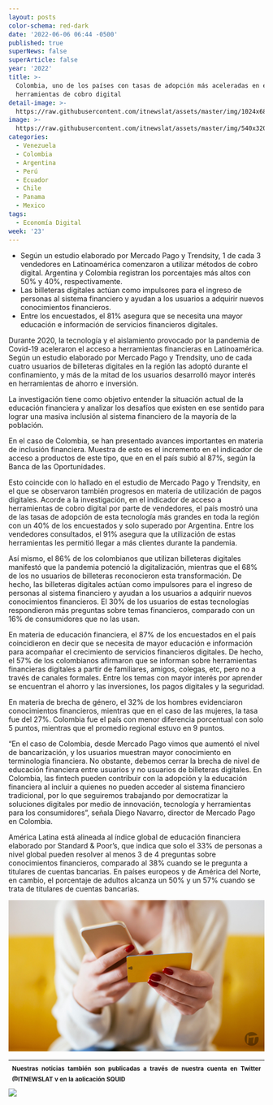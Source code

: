 ```yaml
---
layout: posts
color-schema: red-dark
date: '2022-06-06 06:44 -0500'
published: true
superNews: false
superArticle: false
year: '2022'
title: >-
  Colombia, uno de los países con tasas de adopción más aceleradas en el uso de
  herramientas de cobro digital
detail-image: >-
  https://raw.githubusercontent.com/itnewslat/assets/master/img/1024x680/pago-con-cel-g.jpg
image: >-
  https://raw.githubusercontent.com/itnewslat/assets/master/img/540x320/pago-con-cel-p.jpg
categories:
  - Venezuela
  - Colombia
  - Argentina
  - Perú
  - Ecuador
  - Chile
  - Panama
  - Mexico
tags:
  - Economía Digital
week: '23'
---
```

- Según un estudio elaborado por Mercado Pago y Trendsity, 1 de cada 3 vendedores en Latinoamérica comenzaron a utilizar métodos de cobro digital. Argentina y Colombia registran los porcentajes más altos con 50% y 40%, respectivamente.
- Las billeteras digitales actúan como impulsores para el ingreso de personas al sistema financiero y ayudan a los usuarios a adquirir nuevos conocimientos financieros. 
- Entre los encuestados, el 81% asegura que se necesita una mayor educación e información de servicios financieros digitales.

Durante 2020, la tecnología y el aislamiento provocado por la pandemia de Covid-19 aceleraron el acceso a herramientas financieras en Latinoamérica. Según un estudio elaborado por Mercado Pago y Trendsity, uno de cada cuatro usuarios de billeteras digitales en la región las adoptó durante el confinamiento, y más de la mitad de los usuarios desarrolló mayor interés en herramientas de ahorro e inversión. 

La investigación tiene como objetivo entender la situación actual de la educación financiera y analizar los desafíos que existen en ese sentido para lograr una masiva inclusión al sistema financiero de la mayoría de la población.

En el caso de Colombia, se han presentado avances importantes en materia de inclusión financiera. Muestra de esto es el incremento en el indicador de acceso a productos de este tipo, que en en el país subió al 87%, según la Banca de las Oportunidades.

Esto coincide con lo hallado en el estudio de Mercado Pago y Trendsity, en el que se observaron también progresos en materia de utilización de pagos digitales. Acorde a la investigación, en el indicador de acceso a herramientas de cobro digital por parte de vendedores, el país mostró una de las tasas de adopción de esta tecnología más grandes en toda la región con un 40% de los encuestados y solo superado por Argentina. Entre los vendedores consultados, el 91% asegura que la utilización de estas herramientas les permitió llegar a más clientes durante la pandemia.

Así mismo, el 86% de los colombianos que utilizan billeteras digitales manifestó que la pandemia potenció la digitalización, mientras que el 68% de los no usuarios de billeteras reconocieron esta transformación. De hecho, las billeteras digitales actúan como impulsores para el ingreso de personas al sistema financiero y ayudan a los usuarios a adquirir nuevos conocimientos financieros. El 30% de los usuarios de estas tecnologías respondieron más preguntas sobre temas financieros, comparado con un 16% de consumidores que no las usan.

En materia de educación financiera, el 87% de los encuestados en el país coincidieron en decir que se necesita de mayor educación e información para acompañar el crecimiento de servicios financieros digitales. De hecho, el 57% de los colombianos afirmaron que se informan sobre herramientas financieras digitales a partir de familiares, amigos, colegas, etc, pero no a través de canales formales. Entre los temas con mayor interés por aprender se encuentran el ahorro y las inversiones, los pagos digitales y la seguridad.

En materia de brecha de género, el 32% de los hombres evidenciaron conocimientos financieros, mientras que en el caso de las mujeres, la tasa fue del 27%. Colombia fue el país con menor diferencia porcentual con solo 5 puntos, mientras que el promedio regional estuvo en 9 puntos.

“En el caso de Colombia, desde Mercado Pago vimos que aumentó el nivel de bancarización, y los usuarios muestran mayor conocimiento en terminología financiera. No obstante, debemos cerrar la brecha de nivel de educación financiera entre usuarios y no usuarios de billeteras digitales. En Colombia, las fintech pueden contribuir con la adopción y la educación financiera al incluir a quienes no pueden acceder al sistema financiero tradicional, por lo que seguiremos trabajando por democratizar la soluciones digitales por medio de innovación, tecnología y herramientas para los consumidores”, señala Diego Navarro, director de Mercado Pago en Colombia.

América Latina está alineada al índice global de educación financiera elaborado por Standard & Poor’s, que indica que solo el 33% de personas a nivel global pueden resolver al menos 3 de 4 preguntas sobre conocimientos financieros, comparado al 38% cuando se le pregunta a titulares de cuentas bancarias. En países europeos y de América del Norte, en cambio, el porcentaje de adultos alcanza un 50% y un 57% cuando se trata de titulares de cuentas bancarias.

![](https://raw.githubusercontent.com/itnewslat/assets/master/img/540x320/pago-con-cel-p.jpg)

<table style="height: 42px;" width="569">
<tbody>
<tr>
<td style="text-align: justify;"><sub><strong>Nuestras noticias también son publicadas a través de nuestra cuenta en Twitter <a href="https://twitter.com/itnewslat?lang=es">@ITNEWSLAT</a> y en la aplicación <a href="https://squidapp.co/en/">SQUID</a></strong></sub></td>
</tr>
</tbody>
</table>

<img src="https://tracker.metricool.com/c3po.jpg?hash=56f88a41e39ab42c063cc51676587a04"/>
